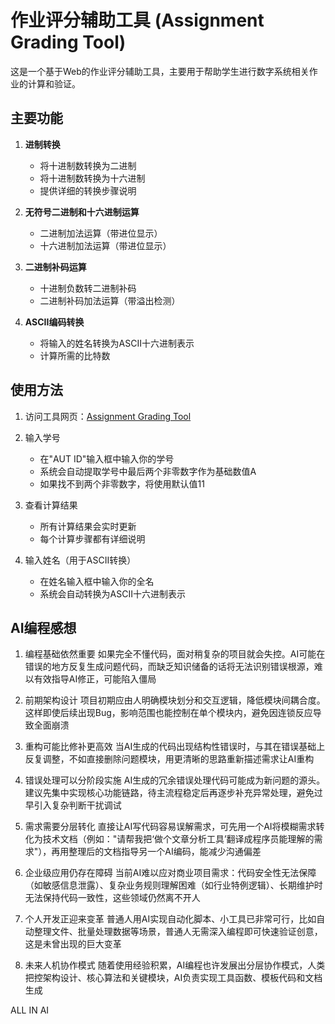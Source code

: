 # 作业评分辅助工具 (Assignment Grading Tool)

这是一个基于Web的作业评分辅助工具，主要用于帮助学生进行数字系统相关作业的计算和验证。

## 主要功能

1. **进制转换**
   - 将十进制数转换为二进制
   - 将十进制数转换为十六进制
   - 提供详细的转换步骤说明

2. **无符号二进制和十六进制运算**
   - 二进制加法运算（带进位显示）
   - 十六进制加法运算（带进位显示）

3. **二进制补码运算**
   - 十进制负数转二进制补码
   - 二进制补码加法运算（带溢出检测）

4. **ASCII编码转换**
   - 将输入的姓名转换为ASCII十六进制表示
   - 计算所需的比特数

## 使用方法

1. 访问工具网页：[Assignment Grading Tool](xxx)

2. 输入学号
   - 在"AUT ID"输入框中输入你的学号
   - 系统会自动提取学号中最后两个非零数字作为基础数值A
   - 如果找不到两个非零数字，将使用默认值11

3. 查看计算结果
   - 所有计算结果会实时更新
   - 每个计算步骤都有详细说明

4. 输入姓名（用于ASCII转换）
   - 在姓名输入框中输入你的全名
   - 系统会自动转换为ASCII十六进制表示

## AI编程感想

1. 编程基础依然重要
如果完全不懂代码，面对稍复杂的项目就会失控。AI可能在错误的地方反复生成问题代码，而缺乏知识储备的话将无法识别错误根源，难以有效指导AI修正，可能陷入僵局

2. 前期架构设计
项目初期应由人明确模块划分和交互逻辑，降低模块间耦合度。这样即使后续出现Bug，影响范围也能控制在单个模块内，避免因连锁反应导致全面崩溃

3. 重构可能比修补更高效
当AI生成的代码出现结构性错误时，与其在错误基础上反复调整，不如直接删除问题模块，用更清晰的思路重新描述需求让AI重构

4. 错误处理可以分阶段实施
AI生成的冗余错误处理代码可能成为新问题的源头。建议先集中实现核心功能链路，待主流程稳定后再逐步补充异常处理，避免过早引入复杂判断干扰调试

5. 需求需要分层转化
直接让AI写代码容易误解需求，可先用一个AI将模糊需求转化为技术文档（例如："请帮我把‘做个文章分析工具’翻译成程序员能理解的需求"），再用整理后的文档指导另一个AI编码，能减少沟通偏差

6. 企业级应用仍存在障碍
当前AI难以应对商业项目需求：代码安全性无法保障（如敏感信息泄露）、复杂业务规则理解困难（如行业特例逻辑）、长期维护时无法保持代码一致性，这些领域仍然离不开人

7. 个人开发正迎来变革
普通人用AI实现自动化脚本、小工具已非常可行，比如自动整理文件、批量处理数据等场景，普通人无需深入编程即可快速验证创意，这是未曾出现的巨大变革

8. 未来人机协作模式
随着使用经验积累，AI编程也许发展出分层协作模式，人类把控架构设计、核心算法和关键模块，AI负责实现工具函数、模板代码和文档生成

ALL IN AI
